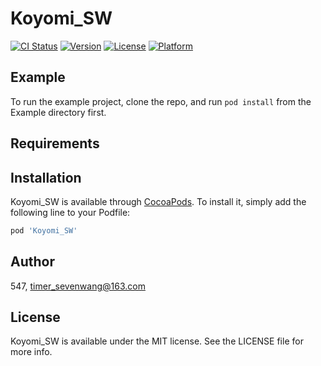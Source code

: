 # Koyomi_SW

[![CI Status](https://img.shields.io/travis/547/Koyomi_SW.svg?style=flat)](https://travis-ci.org/547/Koyomi_SW)
[![Version](https://img.shields.io/cocoapods/v/Koyomi_SW.svg?style=flat)](https://cocoapods.org/pods/Koyomi_SW)
[![License](https://img.shields.io/cocoapods/l/Koyomi_SW.svg?style=flat)](https://cocoapods.org/pods/Koyomi_SW)
[![Platform](https://img.shields.io/cocoapods/p/Koyomi_SW.svg?style=flat)](https://cocoapods.org/pods/Koyomi_SW)

## Example

To run the example project, clone the repo, and run `pod install` from the Example directory first.

## Requirements

## Installation

Koyomi_SW is available through [CocoaPods](https://cocoapods.org). To install
it, simply add the following line to your Podfile:

```ruby
pod 'Koyomi_SW'
```

## Author

547, timer_sevenwang@163.com

## License

Koyomi_SW is available under the MIT license. See the LICENSE file for more info.
